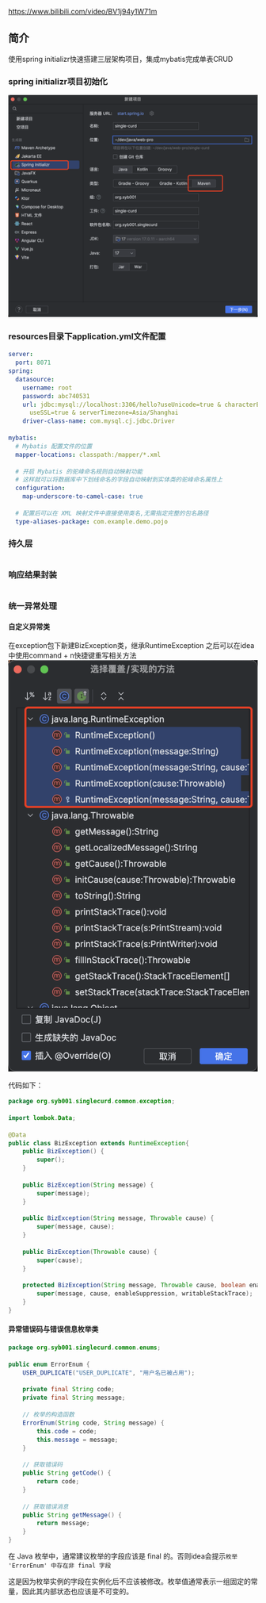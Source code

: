 https://www.bilibili.com/video/BV1j94y1W71m

## 简介
使用spring initializr快速搭建三层架构项目，集成mybatis完成单表CRUD

### spring initializr项目初始化
![init1](./imgs/init1.jpg)

### resources目录下application.yml文件配置
```yml
server:
  port: 8071
spring:
  datasource:
    username: root
    password: abc740531
    url: jdbc:mysql://localhost:3306/hello?useUnicode=true & characterEncoding=utf-8 &
      useSSL=true & serverTimezone=Asia/Shanghai
    driver-class-name: com.mysql.cj.jdbc.Driver

mybatis:
  # Mybatis 配置文件的位置
  mapper-locations: classpath:/mapper/*.xml

  # 开启 Mybatis 的驼峰命名规则自动映射功能
  # 这样就可以将数据库中下划线命名的字段自动映射到实体类的驼峰命名属性上
  configuration:
    map-underscore-to-camel-case: true

  # 配置后可以在 XML 映射文件中直接使用类名,无需指定完整的包名路径
  type-aliases-package: com.example.demo.pojo
```

### 持久层
```java

```

### 响应结果封装
```java

```

### 统一异常处理
#### 自定义异常类

在exception包下新建BizException类，继承RuntimeException
之后可以在idea中使用command + n快捷键重写相关方法
![except](./imgs/except.jpg)


代码如下：
```java
package org.syb001.singlecurd.common.exception;

import lombok.Data;

@Data
public class BizException extends RuntimeException{
    public BizException() {
        super();
    }

    public BizException(String message) {
        super(message);
    }

    public BizException(String message, Throwable cause) {
        super(message, cause);
    }

    public BizException(Throwable cause) {
        super(cause);
    }

    protected BizException(String message, Throwable cause, boolean enableSuppression, boolean writableStackTrace) {
        super(message, cause, enableSuppression, writableStackTrace);
    }
}
```

#### 异常错误码与错误信息枚举类
```java
package org.syb001.singlecurd.common.enums;

public enum ErrorEnum {
    USER_DUPLICATE("USER_DUPLICATE", "用户名已被占用");

    private final String code;
    private final String message;

    // 枚举的构造函数
    ErrorEnum(String code, String message) {
        this.code = code;
        this.message = message;
    }

    // 获取错误码
    public String getCode() {
        return code;
    }

    // 获取错误消息
    public String getMessage() {
        return message;
    }
}
```

在 Java 枚举中，通常建议枚举的字段应该是 final 的。否则idea会提示`枚举 'ErrorEnum' 中存在非 final 字段`

这是因为枚举实例的字段在实例化后不应该被修改。枚举值通常表示一组固定的常量，因此其内部状态也应该是不可变的。